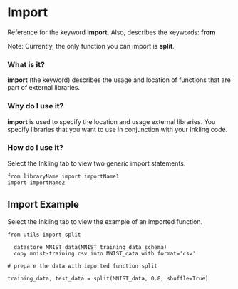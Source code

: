 # Import

Reference for the keyword **import**. Also, describes the keywords: **from**

Note: Currently, the only function you can import is **split**.

### What is it?

**import** (the keyword) describes the usage and location of functions that are part of external libraries.

### Why do I use it?

**import** is used to specify the location and usage external libraries. You specify libraries that you want to use in conjunction with your Inkling code.

### How do I use it?

Select the Inkling tab to view two generic import statements.

```inkling
from libraryName import importName1
import importName2
```

## Import Example

Select the Inkling tab to view the example of an imported function.

```inkling
from utils import split

  datastore MNIST_data(MNIST_training_data_schema)
  copy mnist-training.csv into MNIST_data with format='csv'

# prepare the data with imported function split

training_data, test_data = split(MNIST_data, 0.8, shuffle=True)
```
